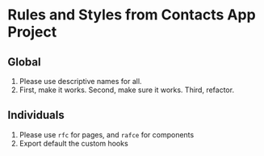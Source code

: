 # Rules and Styles from Contacts App Project

## Global

1. Please use descriptive names for all.
2. First, make it works. Second, make sure it works. Third, refactor.

## Individuals

1. Please use `rfc` for pages, and `rafce` for components
2. Export default the custom hooks

